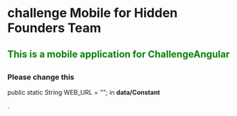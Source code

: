 <h1 >challenge Mobile for Hidden Founders Team </h1>
<h2 style="color:green"> This is a mobile application for ChallengeAngular <h2>
<h3>Please change this </h3>
 <P> public static String WEB_URL = ""; in   <strong>data/Constant</strong></p>.

 
